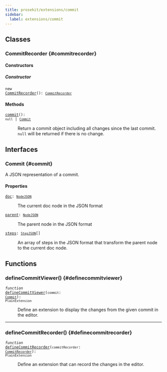 ```yaml
---
title: prosekit/extensions/commit
sidebar:
  label: extensions/commit
---
```


## Classes

### CommitRecorder {#commitrecorder}

#### Constructors

##### Constructor

<dl>

<dt>

<code data-typedoc-code>new <a id="constructor" href="#constructor">CommitRecorder</a>(): [`CommitRecorder`](#commitrecorder)</code>

</dt>

</dl>

#### Methods

<dl>

<dt>

<code data-typedoc-code><a id="commit-1" href="#commit-1">commit</a>(): `null` \| [`Commit`](#commit)</code>

</dt>

<dd>

Return a commit object including all changes since the last commit. `null`
will be returned if there is no change.

</dd>

</dl>

## Interfaces

### Commit {#commit}

A JSON representation of a commit.

#### Properties

<dl>

<dt>

<code data-typedoc-code><a id="doc" href="#doc">doc</a>: [`NodeJSON`](../core.md#nodejson)</code>

</dt>

<dd>

The current doc node in the JSON format

</dd>

</dl>

<dl>

<dt>

<code data-typedoc-code><a id="parent" href="#parent">parent</a>: [`NodeJSON`](../core.md#nodejson)</code>

</dt>

<dd>

The parent node in the JSON format

</dd>

</dl>

<dl>

<dt>

<code data-typedoc-code><a id="steps" href="#steps">steps</a>: [`StepJSON`](../core.md#stepjson)[]</code>

</dt>

<dd>

An array of steps in the JSON format that transform the parent node to the
current doc node.

</dd>

</dl>

## Functions

### defineCommitViewer() {#definecommitviewer}

<dl>

<dt>

<code data-typedoc-code><i>function</i> <a id="definecommitviewer" href="#definecommitviewer">defineCommitViewer</a>(`commit`: [`Commit`](#commit)): `PlainExtension`</code>

</dt>

<dd>

Define an extension to display the changes from the given commit in the editor.

</dd>

</dl>

***

### defineCommitRecorder() {#definecommitrecorder}

<dl>

<dt>

<code data-typedoc-code><i>function</i> <a id="definecommitrecorder" href="#definecommitrecorder">defineCommitRecorder</a>(`commitRecorder`: [`CommitRecorder`](#commitrecorder)): `PlainExtension`</code>

</dt>

<dd>

Define an extension that can record the changes in the editor.

</dd>

</dl>
